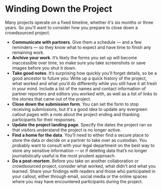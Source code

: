 # Winding Down the Project

Many projects operate on a fixed timeline, whether it's six months or three years. So you'll want to consider how you prepare to close down a crowdsourced project.

* **Communicate with partners**. Give them a schedule — and a few reminders — so they know what to expect and have time to finish any remaining work. 
* **Archive your work**. It’s likely the forms you set up will become inaccessible over time, so make sure you take screenshots or save images before you shut it down.  
* **Take good notes**. It’s surprising how quickly you’ll forget details, so be a good ancestor to future you: Write up a quick history of the project, what worked and what you’d do differently while you still have it all fresh in your mind. Include a list of the names and contact information of partner reporters and editors you worked with, as well as a list of links to the stories that came out of the project.  
* **Close down the submission form**. You can set the form to stop receiving submissions, but it's a good idea to update any evergreen callout pages with a note about the project ending and thanking participants for their responses.  
* **Update the project landing page**. Specify the dates the project ran so that visitors understand the project is no longer active. 
* **Find a home for the data**. You'll need to either find a secure place to store the data or decide on a partner to take over as custodian. You probably want to consult with your legal department on the best way to store any sensitive information — or if deleting data that’s no longer journalistically useful is the most prudent approach. 
* **Do a post-mortem**. Before you take on another collaboration or crowdsourced project, consider what worked, what didn't and what you learned. Share your findings with readers and those who participated in your callout, either through email, social media or the online spaces where you may have encountered participants during the project.

